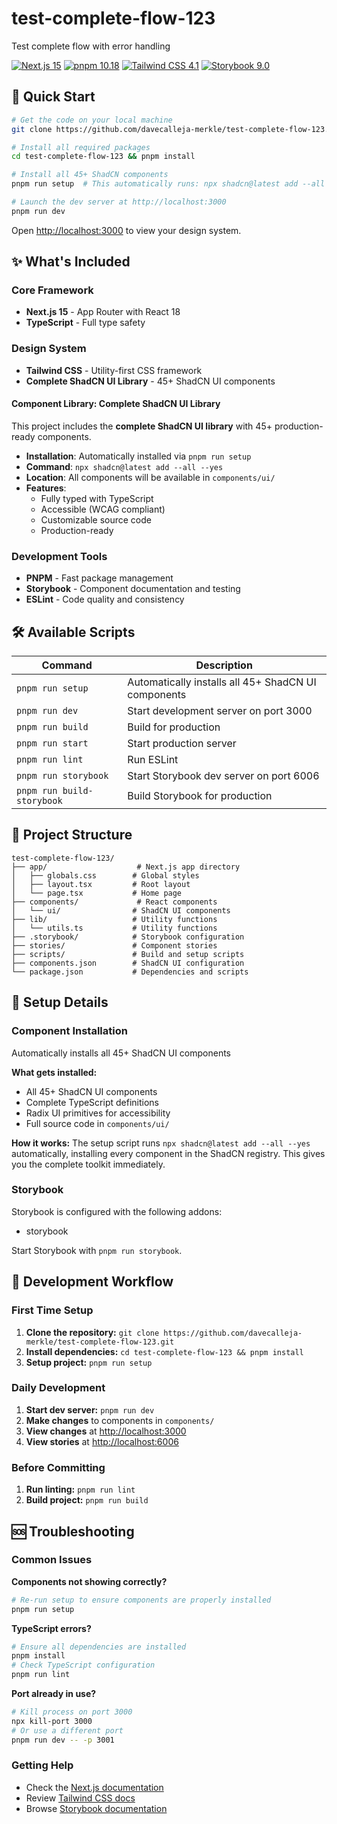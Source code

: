 # test-complete-flow-123

Test complete flow with error handling

[![Next.js 15](https://img.shields.io/badge/Next.js%2015-black)](https://nextjs.org/)
[![pnpm 10.18](https://img.shields.io/badge/pnpm%2010.18-FF6C37)](https://pnpm.io/)
[![Tailwind CSS 4.1](https://img.shields.io/badge/Tailwind%20CSS%204.1-06B6D4)](https://tailwindcss.com/)
[![Storybook 9.0](https://img.shields.io/badge/Storybook%209.0-FF4785)](https://storybook.js.org/)

## 🚀 Quick Start

```bash
# Get the code on your local machine
git clone https://github.com/davecalleja-merkle/test-complete-flow-123.git

# Install all required packages
cd test-complete-flow-123 && pnpm install

# Install all 45+ ShadCN components
pnpm run setup  # This automatically runs: npx shadcn@latest add --all --yes

# Launch the dev server at http://localhost:3000
pnpm run dev
```

Open [http://localhost:3000](http://localhost:3000) to view your design system.

## ✨ What's Included

### Core Framework
- **Next.js 15** - App Router with React 18
- **TypeScript** - Full type safety

### Design System
- **Tailwind CSS** - Utility-first CSS framework
- **Complete ShadCN UI Library** - 45+ ShadCN UI components


#### Component Library: Complete ShadCN UI Library


This project includes the **complete ShadCN UI library** with 45+ production-ready components.

- **Installation**: Automatically installed via `pnpm run setup`
- **Command**: `npx shadcn@latest add --all --yes`
- **Location**: All components will be available in `components/ui/`
- **Features**:
  - Fully typed with TypeScript
  - Accessible (WCAG compliant)
  - Customizable source code
  - Production-ready


### Development Tools
- **PNPM** - Fast package management
- **Storybook** - Component documentation and testing
- **ESLint** - Code quality and consistency

## 🛠️ Available Scripts

| Command | Description |
|---------|-------------|
| `pnpm run setup` | Automatically installs all 45+ ShadCN UI components |
| `pnpm run dev` | Start development server on port 3000 |
| `pnpm run build` | Build for production |
| `pnpm run start` | Start production server |
| `pnpm run lint` | Run ESLint |
| `pnpm run storybook` | Start Storybook dev server on port 6006 |
| `pnpm run build-storybook` | Build Storybook for production |

## 📁 Project Structure

```
test-complete-flow-123/
├── app/                    # Next.js app directory
│   ├── globals.css        # Global styles
│   ├── layout.tsx         # Root layout
│   └── page.tsx           # Home page
├── components/             # React components
│   └── ui/                # ShadCN UI components
├── lib/                   # Utility functions
│   └── utils.ts           # Utility functions
├── .storybook/            # Storybook configuration
├── stories/               # Component stories
├── scripts/               # Build and setup scripts
├── components.json        # ShadCN UI configuration
└── package.json           # Dependencies and scripts
```

## 🔧 Setup Details

### Component Installation

Automatically installs all 45+ ShadCN UI components


**What gets installed:**
- All 45+ ShadCN UI components
- Complete TypeScript definitions
- Radix UI primitives for accessibility
- Full source code in `components/ui/`

**How it works:**
The setup script runs `npx shadcn@latest add --all --yes` automatically, installing every component in the ShadCN registry. This gives you the complete toolkit immediately.





### Storybook

Storybook is configured with the following addons:
- storybook

Start Storybook with `pnpm run storybook`.


## 🔄 Development Workflow

### First Time Setup
1. **Clone the repository:** `git clone https://github.com/davecalleja-merkle/test-complete-flow-123.git`
2. **Install dependencies:** `cd test-complete-flow-123 && pnpm install`
3. **Setup project:** `pnpm run setup`

### Daily Development
1. **Start dev server:** `pnpm run dev`
2. **Make changes** to components in `components/`
3. **View changes** at [http://localhost:3000](http://localhost:3000)
4. **View stories** at [http://localhost:6006](http://localhost:6006)

### Before Committing
1. **Run linting:** `pnpm run lint`
2. **Build project:** `pnpm run build`

## 🆘 Troubleshooting

### Common Issues

**Components not showing correctly?**
```bash
# Re-run setup to ensure components are properly installed
pnpm run setup
```

**TypeScript errors?**
```bash
# Ensure all dependencies are installed
pnpm install
# Check TypeScript configuration
pnpm run lint
```

**Port already in use?**
```bash
# Kill process on port 3000
npx kill-port 3000
# Or use a different port
pnpm run dev -- -p 3001
```

### Getting Help
- Check the [Next.js documentation](https://nextjs.org/docs)
- Review [Tailwind CSS docs](https://tailwindcss.com/docs)
- Browse [Storybook documentation](https://storybook.js.org/docs)

